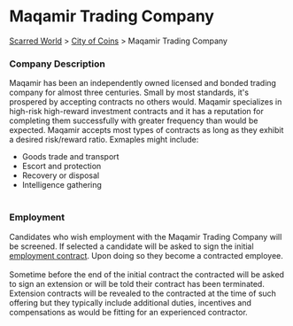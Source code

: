 # Maqamir Trading Company

[Scarred World](./readme.md) > [City of Coins](./city-of-coins.md) > Maqamir Trading Company

### Company Description
Maqamir has been an independently owned licensed and bonded trading company for almost three centuries. Small by most standards, it's prospered by accepting contracts no others would. Maqamir specializes in high-risk high-reward investment contracts and it has a reputation for completing them successfully with greater frequency than would be expected. Maqamir accepts most types of contracts as long as they exhibit a desired risk/reward ratio. Exmaples might include:
* Goods trade and transport
* Escort and protection
* Recovery or disposal
* Intelligence gathering
<br><br>

### Employment
Candidates who wish employment with the Maqamir Trading Company will be screened. If selected a candidate will be asked to sign the initial [employment contract](./contract.md). Upon doing so they become a contracted employee.
<br><br>
Sometime before the end of the initial contract the contracted will be asked to sign an extension or will be told their contract has been terminated. Extension contracts will be revealed to the contracted at the time of such offering but they typically include additional duties, incentives and compensations as would be fitting for an experienced contractor.
<br><br>
